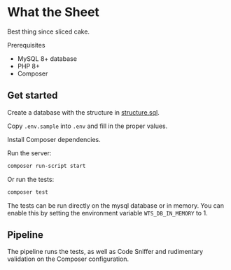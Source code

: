 # What the Sheet
Best thing since sliced cake.

Prerequisites
- MySQL 8+ database
- PHP 8+
- Composer

## Get started
Create a database with the structure in [structure.sql](structure.sql).

Copy `.env.sample` into `.env` and fill in the proper values.

Install Composer dependencies.

Run the server:
```bash
composer run-script start
```

Or run the tests:
```bash
composer test
```

The tests can be run directly on the mysql database or in memory. You can enable this by setting the environment variable `WTS_DB_IN_MEMORY` to 1.

## Pipeline
The pipeline runs the tests, as well as Code Sniffer and rudimentary validation on the Composer configuration.
